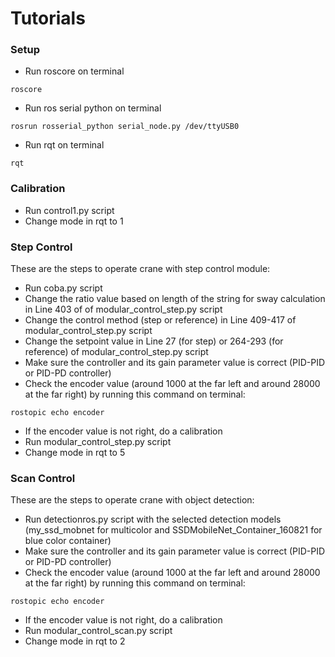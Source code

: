 # Tutorials
### Setup
- Run roscore on terminal
```
roscore
```
- Run ros serial python on terminal
```
rosrun rosserial_python serial_node.py /dev/ttyUSB0
```
- Run rqt on terminal
```
rqt
```

### Calibration
- Run control1.py script
- Change mode in rqt to 1

### Step Control
These are the steps to operate crane with step control module:
- Run coba.py script
- Change the ratio value based on length of the string for sway calculation in Line 403 of of modular_control_step.py script
- Change the control method (step or reference) in Line 409-417 of modular_control_step.py script
- Change the setpoint value in Line 27 (for step) or 264-293 (for reference) of modular_control_step.py script
- Make sure the controller and its gain parameter value is correct (PID-PID or PID-PD controller)
- Check the encoder value (around 1000 at the far left and around 28000 at the far right) by running this command on terminal:
```
rostopic echo encoder
```
- If the encoder value is not right, do a calibration
- Run modular_control_step.py script
- Change mode in rqt to 5

### Scan Control
These are the steps to operate crane with object detection:
- Run detectionros.py script with the selected detection models (my_ssd_mobnet for multicolor and SSDMobileNet_Container_160821 for blue color container)
- Make sure the controller and its gain parameter value is correct (PID-PID or PID-PD controller)
- Check the encoder value (around 1000 at the far left and around 28000 at the far right) by running this command on terminal:
```
rostopic echo encoder
```
- If the encoder value is not right, do a calibration
- Run modular_control_scan.py script
- Change mode in rqt to 2
